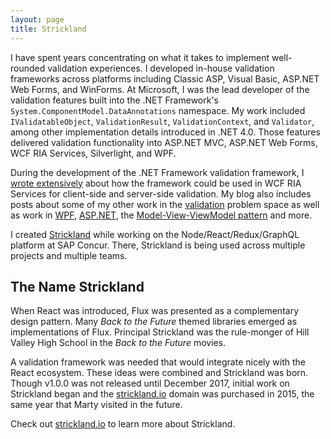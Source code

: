 ```yaml
---
layout: page
title: Strickland
---
```


I have spent years concentrating on what it takes to implement well-rounded validation experiences. I developed in-house validation frameworks across platforms including Classic ASP, Visual Basic, ASP.NET Web Forms, and WinForms. At Microsoft, I was the lead developer of the validation features built into the .NET Framework's `System.ComponentModel.DataAnnotations` namespace. My work included `IValidatableObject`, `ValidationResult`, `ValidationContext`, and `Validator`, among other implementation details introduced in .NET 4.0. Those features delivered validation functionality into ASP.NET MVC, ASP.NET Web Forms, WCF RIA Services, Silverlight, and WPF.

During the development of the .NET Framework validation framework, I [wrote extensively](/tags#RiaServicesValidation) about how the framework could be used in WCF RIA Services for client-side and server-side validation. My blog also includes posts about some of my other work in the [validation](/tags#Validation) problem space as well as work in [WPF](/tags#WPF), [ASP.NET](/tags#ASP.NET), the [Model-View-ViewModel pattern](/tags#Model-View-ViewModel) and more.

I created [Strickland](https://strickland.io) while working on the Node/React/Redux/GraphQL platform at SAP Concur. There, Strickland is being used across multiple projects and multiple teams.

## The Name Strickland

When React was introduced, Flux was presented as a complementary design pattern. Many *Back to the Future* themed libraries emerged as implementations of Flux. Principal Strickland was the rule-monger of Hill Valley High School in the *Back to the Future* movies.

A validation framework was needed that would integrate nicely with the React ecosystem. These ideas were combined and Strickland was born. Though v1.0.0 was not released until December 2017, initial work on Strickland began and the [strickland.io](https://strickland.io) domain was purchased in 2015, the same year that Marty visited in the future.

Check out [strickland.io](https://strickland.io) to learn more about Strickland.
